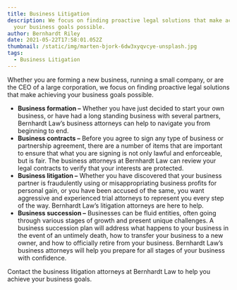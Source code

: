 ```yaml
---
title: Business Litigation
description: We focus on finding proactive legal solutions that make achieving
  your business goals possible.
author: Bernhardt Riley
date: 2021-05-22T17:58:01.052Z
thumbnail: /static/img/marten-bjork-6dw3xyqvcye-unsplash.jpg
tags:
  - Business Litigation
---
```

Whether you are forming a new business, running a small company, or are the CEO of a large corporation, we focus on finding proactive legal solutions that make achieving your business goals possible.

* **Business formation –** Whether you have just decided to start your own business, or have had a long standing business with several partners, Bernhardt Law’s business attorneys can help to navigate you from beginning to end. 
* **Business contracts –** Before you agree to sign any type of business or partnership agreement, there are a number of items that are important to ensure that what you are signing is not only lawful and enforceable, but is fair. The business attorneys at Bernhardt Law can review your legal contracts to verify that your interests are protected.
* **Business litigation –** Whether you have discovered that your business partner is fraudulently using or misappropriating business profits for personal gain, or you have been accused of the same, you want aggressive and experienced trial attorneys to represent you every step of the way. Bernhardt Law’s litigation attorneys are here to help.
* **Business succession –** Businesses can be fluid entities, often going through various stages of growth and present unique challenges. A business succession plan will address what happens to your business in the event of an untimely death, how to transfer your business to a new owner, and how to officially retire from your business. Bernhardt Law’s business attorneys will help you prepare for all stages of your business with confidence.

Contact the business litigation attorneys at Bernhardt Law to help you achieve your business goals.